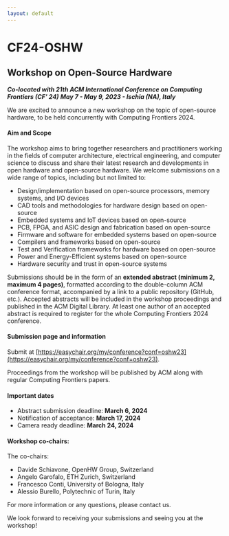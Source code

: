 ```yaml
---
layout: default
---
```


# CF24-OSHW
## Workshop on Open-Source Hardware 

***Co-located with 21th ACM International Conference on Computing Frontiers (CF' 24)***
***May 7 - May 9, 2023 - Ischia (NA), Italy***

We are excited to announce a new workshop on the topic of open-source hardware, to be held concurrently with Computing Frontiers 2024.

#### Aim and Scope
The workshop aims to bring together researchers and practitioners working in the fields of computer architecture, electrical engineering, and computer science to discuss and share their latest research and developments in open hardware and open-source hardware. We welcome submissions on a wide range of topics, including but not limited to:

- Design/implementation based on open-source processors, memory systems, and I/O devices
- CAD tools and methodologies for hardware design based on open-source
- Embedded systems and IoT devices based on open-source
- PCB, FPGA, and ASIC design and fabrication based on open-source
- Firmware and software for embedded systems based on open-source
- Compilers and frameworks based on open-source
- Test and Verification frameworks for hardware based on open-source
- Power and Energy-Efficient systems based on open-source
- Hardware security and trust in open-source systems

Submissions should be in the form of an **extended abstract (minimum 2, maximum 4 pages)**, formatted according to the double-column ACM conference format, accompanied by a link to a public repository (GitHub, etc.). Accepted abstracts will be included in the workshop proceedings and published in the ACM Digital Library. At least one author of an accepted abstract is required to register for the whole Computing Frontiers 2024 conference.

#### Submission page and information
Submit at [https://easychair.org/my/conference?conf=oshw23](https://easychair.org/my/conference?conf=oshw23).

Proceedings from the workshop will be published by ACM along with regular Computing Frontiers papers.

#### Important dates
 - Abstract submission deadline: **March 6, 2024**
 - Notification of acceptance: **March 17, 2024**
 - Camera ready deadline: **March 24, 2024**

#### Workshop co-chairs:
The co-chairs:
 - Davide Schiavone, OpenHW Group, Switzerland 
 - Angelo Garofalo, ETH Zurich, Switzerland
 - Francesco Conti, University of Bologna, Italy
 - Alessio Burello, Polytechnic of Turin, Italy

For more information or any questions, please contact us.

We look forward to receiving your submissions and seeing you at the workshop!
